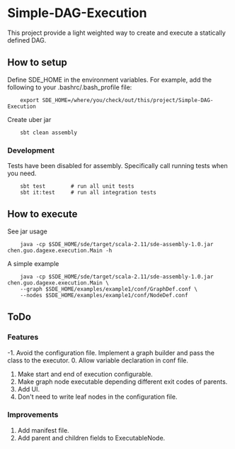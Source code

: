 # Simple-DAG-Execution
This project provide a light weighted way to create and execute a statically defined DAG.

## How to setup
Define SDE_HOME in the environment variables. For example, add the following to your .bashrc/.bash_profile file:
```shell
    export SDE_HOME=/where/you/check/out/this/project/Simple-DAG-Execution
```

Create uber jar
```shell
    sbt clean assembly
```
### Development
Tests have been disabled for assembly. Specifically call running tests when you need. 
```shell
    sbt test        # run all unit tests
    sbt it:test     # run all integration tests
```

## How to execute

See jar usage
```shell
    java -cp $SDE_HOME/sde/target/scala-2.11/sde-assembly-1.0.jar chen.guo.dagexe.execution.Main -h
```

A simple example
```shell
    java -cp $SDE_HOME/sde/target/scala-2.11/sde-assembly-1.0.jar chen.guo.dagexe.execution.Main \
    --graph $SDE_HOME/examples/example1/conf/GraphDef.conf \
    --nodes $SDE_HOME/examples/example1/conf/NodeDef.conf
```


## ToDo
### Features
-1. Avoid the configuration file. Implement a graph builder and pass the class to the executor.
0. Allow variable declaration in conf file.
1. Make start and end of execution configurable.
2. Make graph node executable depending different exit codes of parents.
3. Add UI.
4. Don't need to write leaf nodes in the configuration file.

### Improvements
1. Add manifest file.
2. Add parent and children fields to ExecutableNode.

